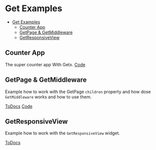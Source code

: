 # Get Examples

- [Get Examples](#get-examples)
  - [Counter App](#counter-app)
  - [GetPage & GetMiddleware](#getpage--getmiddleware)
  - [GetResponsiveView](#getresponsiveview)

## Counter App

The super counter app With Getx.
[Code](https://github.com/SchabanBo/get_examples/blob/master/lib/pages/counter_example/counter_example.dart)

## GetPage & GetMiddleware

Example how to work with the GetPage `children` property and how dose `GetMiddleware` works and how to use them.

[ToDocs](https://github.com/SchabanBo/get_examples/tree/master/docs/GetPage.md)
[Code](https://github.com/SchabanBo/get_examples/tree/master/docs/GetPage.md)

## GetResponsiveView

Example how to work with the `GetResponsiveView` widget.

[ToDocs](https://github.com/SchabanBo/get_examples/tree/master/docs/GetResponsiveView.md)